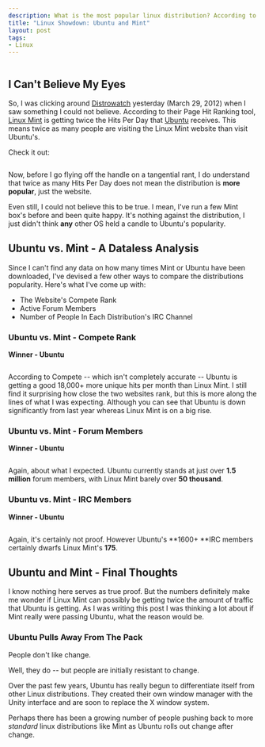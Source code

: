 ```yaml
--- 
description: What is the most popular linux distribution? According to distrowatch, it's Linux Mint. Ubuntu and Mint are most popular, but which is best?
title: "Linux Showdown: Ubuntu and Mint"
layout: post
tags: 
- Linux
---
```

<div class="img-wrap"><img class="alignnone size-full wp-image-2111" title="ubuntu_vs_linux_mint" src="{{ site.url }}/images/ubuntu_vs_linux_mint.jpg" alt="" /></div>

## I Can't Believe My Eyes

So, I was clicking around <a href="http://distrowatch.com/">Distrowatch</a> yesterday (March 29, 2012) when I saw something I could not believe. According to their Page Hit Ranking tool, <a href="http://linuxmint.com/">Linux Mint</a> is getting twice the Hits Per Day that <a href="http://www.ubuntu.com/">Ubuntu</a> receives. This means twice as many people are visiting the Linux Mint website than visit Ubuntu's.

Check it out:

<div class="img-wrap"><img class="alignnone size-full wp-image-2114" title="ubuntu_and_mint" src="{{ site.url }}/images/ubuntu_and_mint.jpg" alt="" /></div>

Now, before I go flying off the handle on a tangential rant, I do understand that twice as many Hits Per Day does not mean the distribution is **more popular**, just the website.

Even still, I could not believe this to be true. I mean, I've run a few Mint box's before and been quite happy. It's nothing against the distribution, I just didn't think **any** other OS held a candle to Ubuntu's popularity.

## Ubuntu vs. Mint - A Dataless Analysis

Since I can't find any data on how many times Mint or Ubuntu have been downloaded, I've devised a few other ways to compare the distributions popularity. Here's what I've come up with:

+ The Website's Compete Rank
+ Active Forum Members
+ Number of People In Each Distribution's IRC Channel

### Ubuntu vs. Mint - Compete Rank

**Winner - Ubuntu**

<div class="img-wrap"><img class="alignnone size-full wp-image-2121" title="compete_ubuntu_vs_mint" src="{{ site.url }}/images/compete_ubuntu_vs_mint.jpg" alt="" /></div>

According to Compete -- which isn't completely accurate -- Ubuntu is getting a good 18,000+ more unique hits per month than Linux Mint. I still find it surprising how close the two websites rank, but this is more along the lines of what I was expecting. Although you can see that Ubuntu is down significantly from last year whereas Linux Mint is on a big rise.

### Ubuntu vs. Mint - Forum Members

**Winner - Ubuntu**

<div class="img-wrap"><img class="alignnone size-full wp-image-2126" title="ubuntu_vs_mint_forums" src="{{ site.url }}/images/ubuntu_vs_mint_forums.jpg" alt="" /></div>

Again, about what I expected. Ubuntu currently stands at just over **1.5 million** forum members, with Linux Mint barely over **50 thousand**.

### Ubuntu vs. Mint - IRC Members

**Winner - Ubuntu**

<div class="img-wrap"><img class="alignnone size-full wp-image-2129" title="ubuntu_vs_mint_irc" src="{{ site.url }}/images/ubuntu_vs_mint_irc.jpg" alt="" /></div>

Again, it's certainly not proof. However Ubuntu's **1600+ **IRC members certainly dwarfs Linux Mint's **175**.

## Ubuntu and Mint - Final Thoughts

I know nothing here serves as true proof. But the numbers definitely make me wonder if Linux Mint can possibly be getting twice the amount of traffic that Ubuntu is getting. As I was writing this post I was thinking a lot about if Mint really were passing Ubuntu, what the reason would be.

### Ubuntu Pulls Away From The Pack

People don't like change.

Well, they do -- but people are initially resistant to change.

Over the past few years, Ubuntu has really begun to differentiate itself from other Linux distributions. They created their own window manager with the Unity interface and are soon to replace the X window system.

Perhaps there has been a growing number of people pushing back to more *standard* linux distributions like Mint as Ubuntu rolls out change after change.